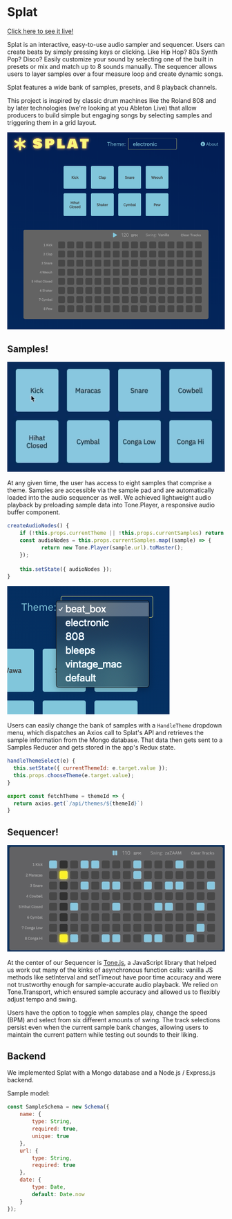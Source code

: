 # Splat

[Click here to see it live!](https://splat-music.herokuapp.com)

Splat is an interactive, easy-to-use audio sampler and sequencer. Users can create beats by simply pressing keys or clicking. Like Hip Hop? 80s Synth Pop? Disco? Easily customize your sound by selecting one of the built in presets or mix and match up to 8 sounds manually. The sequencer allows users to layer samples over a four measure loop and create dynamic songs.

Splat features a wide bank of samples, presets, and 8 playback channels.

This project is inspired by classic drum machines like the Roland 808 and by later technologies (we're looking at you Ableton Live) that allow producers to build simple but engaging songs by selecting samples and triggering them in a grid layout.

![main view](https://raw.githubusercontent.com/debevoise/Splat/master/readme_media/main.png)

## Samples!

![sample pad](https://raw.githubusercontent.com/debevoise/Splat/master/readme_media/sampler.gif)

At any given time, the user has access to eight samples that comprise a theme. Samples are accessible via the sample pad and are automatically loaded into the audio sequencer as well. We achieved lightweight audio playback by preloading sample data into Tone.Player, a responsive audio buffer component.

```js
createAudioNodes() {
	if (!this.props.currentTheme || !this.props.currentSamples) return null;
	const audioNodes = this.props.currentSamples.map((sample) => {
           return new Tone.Player(sample.url).toMaster();
	});

	this.setState({ audioNodes });
}
```

![dropdown](https://raw.githubusercontent.com/debevoise/Splat/master/readme_media/theme_picker.png)

Users can easily change the bank of samples with a `HandleTheme` dropdown menu, which dispatches an Axios call to Splat's API and retrieves the sample information from the Mongo database. That data then gets sent to a Samples Reducer and gets stored in the app's Redux state.  

```js
handleThemeSelect(e) {
  this.setState({ currentThemeId: e.target.value });
  this.props.chooseTheme(e.target.value);
}
```

```js
export const fetchTheme = themeId => {
  return axios.get(`/api/themes/${themeId}`)
}
```

## Sequencer!

![sequencer](readme_media/sequencer.gif)

At the center of our Sequencer is [Tone.js](https://tonejs.github.io/), a JavaScript library that helped us work out many of the kinks of asynchronous function calls: vanilla JS methods like setInterval and setTimeout have poor time accuracy and were not trustworthy enough for sample-accurate audio playback. We relied on Tone.Transport, which ensured sample accuracy and allowed us to flexibly adjust tempo and swing. 

Users have the option to toggle when samples play, change the speed (BPM) and select from six different amounts of swing. The track selections persist even when the current sample bank changes, allowing users to maintain the current pattern while testing out sounds to their liking. 



## Backend

We implemented Splat with a Mongo database and a Node.js / Express.js backend. 

Sample model:

```js
const SampleSchema = new Schema({
    name: {
        type: String,
        required: true,
        unique: true
    },
    url: {
        type: String,
        required: true
    },
    date: {
        type: Date,
        default: Date.now
    }
});
```

